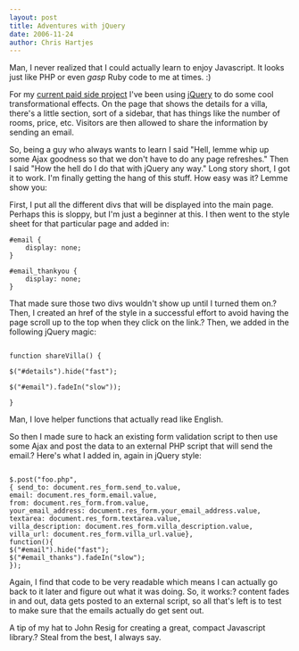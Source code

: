 ```yaml
--- 
layout: post
title: Adventures with jQuery
date: 2006-11-24
author: Chris Hartjes
---
```

Man, I never realized that I could actually learn to enjoy Javascript.  It looks just like PHP or even *gasp* Ruby code to me at times. :)

For my <a target="_blank" href="http://www.mustique-island.com">current paid side project</a> I've been using <a target="_blank" href="http://www.jquery.com">jQuery</a> to do some cool transformational effects.  On the page that shows the details for a villa, there's a little section, sort of a sidebar, that has things like the number of rooms, price, etc.  Visitors are then allowed to share the information by sending an email.

So, being a guy who always wants to learn I said "Hell, lemme whip up some Ajax goodness so that we don't have to do any page refreshes."  Then I said "How the hell do I do that with jQuery any way."  Long story short,  I got it to work.  I'm finally getting the hang of this stuff.  How easy was it?  Lemme show you:

First, I put all the different divs that will be displayed into the main page. Perhaps this is sloppy, but I'm just a beginner at this.  I then went to the style sheet for that particular page and added in:

~~~
#email {
    display: none;
}

#email_thankyou {
    display: none;
}
~~~
That made sure those two divs wouldn't show up until I turned them on.? Then, I created an href of the style <a xhref="javascript: foo();"> in a successful effort to avoid having the page scroll up to the top when they click on the link.? Then, we added in the following jQuery magic:

~~~

function shareVilla() {

$("#details").hide("fast");

$("#email").fadeIn("slow"));

}

~~~

Man, I love helper functions that actually read like English.

So then I made sure to hack an existing form validation script to then use some Ajax and post the data to an external PHP script that will send the email.? Here's what I added in, again in jQuery style:

~~~

$.post("foo.php",
{ send_to: document.res_form.send_to.value,
email: document.res_form.email.value,
from: document.res_form.from.value,
your_email_address: document.res_form.your_email_address.value,
textarea: document.res_form.textarea.value,
villa_description: document.res_form.villa_description.value,
villa_url: document.res_form.villa_url.value},
function(){
$("#email").hide("fast");
$("#email_thanks").fadeIn("slow");
});

~~~

Again, I find that code to be very readable which means I can actually go back to it later and figure out what it was doing. So, it works:? content fades in and out, data gets posted to an external script, so all that's left is to test to make sure that the emails actually do get sent out.

A tip of my hat to John Resig for creating a great, compact Javascript library.? Steal from the best, I always say.</a>
